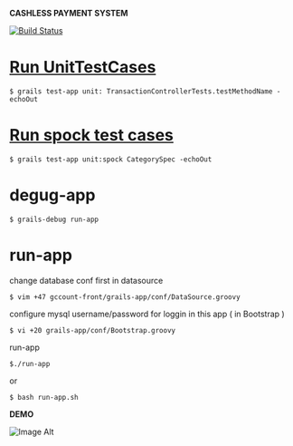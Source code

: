 <b>CASHLESS PAYMENT SYSTEM</b>

[![Build Status](https://codeship.io/projects/aa0d2f90-c70c-0131-5e67-568348087483/status)](https://codeship.io/projects/aa0d2f90-c70c-0131-5e67-568348087483/status)


[Run UnitTestCases](http://stackoverflow.com/a/2219029/432903)
==============
`$ grails test-app unit: TransactionControllerTests.testMethodName -echoOut`

[Run spock test cases](http://grails101.wordpress.com/2012/04/22/test-grails-application-with-spock/)
=====================
`$ grails test-app unit:spock CategorySpec -echoOut`


degug-app
=========

```
$ grails-debug run-app
```

run-app
=======

change database conf first in datasource

```
$ vim +47 gccount-front/grails-app/conf/DataSource.groovy
```

configure mysql username/password for loggin in this app ( in Bootstrap )

```
$ vi +20 grails-app/conf/Bootstrap.groovy
```

run-app

```
$./run-app
```

or
```
$ bash run-app.sh
```



<b>DEMO</b>

![Image Alt](https://raw.githubusercontent.com/iPrayag/gccount/master/gccount-front/doc/main.png)
